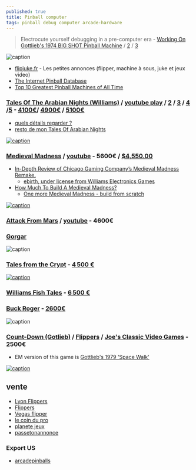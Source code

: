 ```yaml
---
published: true
title: Pinball computer
tags: pinball debug computer arcade-hardware
---
```

> Electrocute yourself debugging in a pre-computer era - [Working On Gottlieb's 1974 BIG SHOT Pinball Machine](https://www.youtube.com/watch?v=-Ws-0IrZNqo) / [2](https://www.youtube.com/watch?v=6JSWAcdkcjc) / [3](https://www.youtube.com/watch?v=rhPQk2onadg)

![caption](https://external-content.duckduckgo.com/iu/?u=https%3A%2F%2Fi.redd.it%2F8gbtqo1rgrzz.jpg&f=1&nofb=1)


- [flipjuke.fr](https://flipjuke.fr/viewforum.php?f=5) - Les petites annonces (flipper, machine à sous, juke et jeux video)
- [The Internet Pinball Database](https://www.ipdb.org/machine.cgi?id=997)
- [Top 10 Greatest Pinball Machines of All Time](https://www.youtube.com/watch?v=tDYmKpHfgtQ&t=540s)

### [Tales Of The Arabian Nights (Williams)](https://www.ipdb.org/search.pl?any=arabian&sortby=name&search=Search+Database&searchtype=quick#3824) / [youtube play](https://www.youtube.com/watch?v=OWwYNpowchE) / [2](https://www.youtube.com/watch?v=BVvyOblAGw0) / [3](https://www.youtube.com/watch?v=nWPQHDjG88U) / [4](https://www.youtube.com/watch?v=gdJq-T-kz9g) /[5](https://www.youtube.com/embed/7yCvfFQXhmM?rel=0) - [4100€](https://www.catawiki.com/fr/a/th/939-ventes-de-flippers)/ [4900€](https://www.mja-jeux.com/jeux/flippers/williams/arabian-night/159) / [5100€](https://www.lyon-flipper.com/flippers/williams/tales-of-the-arabian-nights)
- [quels détails regarder ?](https://www.flipperfrance.com/threads/flipper-tales-of-the-arabian-nights-quels-d%C3%A9tails-regarder.690/)
- [resto de mon Tales Of Arabian Nights](https://flipperfrance.com/threads/voici-le-d%C3%A9roulement-de-la-resto-de-mon-tales-of-arabian-nights.18064/)

[![caption](https://external-content.duckduckgo.com/iu/?u=https%3A%2F%2Fi.ytimg.com%2Fvi%2Fy4pSxbqUp9M%2Fmaxresdefault.jpg&f=1&nofb=1&ipt=4f9c41c9d50d4ee27eec557ca91b1f3feb65bb244f41d63e5142da3595e1def6&ipo=images)](https://duckduckgo.com/?q=tale+of+arabian+night+pinbal&t=lm&iar=images&iax=images&ia=images&iaf=layout%3AWide&iai=https%3A%2F%2Fi.ytimg.com%2Fvi%2Fy4pSxbqUp9M%2Fmaxresdefault.jpg)


### [Medieval Madness](https://www.lyon-flipper.com/flippers/williams/medieval-madness) / [youtube](https://www.youtube.com/watch?v=gnvrXUMi0VM) - 5600€ / [$4,550.00](https://arcadepinballs.com/product/buy-medieval-madness/)
- [In-Depth Review of Chicago Gaming Company’s Medieval Madness Remake.](https://www.pinballnews.com/site/2016/02/10/medieval-madness-remake-in-depth-review/)
	- [ebirth, under license from Williams Electronics Games](https://www.chicago-gaming.com/coinop/medieval-madness)
- [How Much To Build A Medieval Madness?](https://www.aussiearcade.com/topic/50750-how-much-to-build-a-medieval-madness/)
	- [One more Medieval Madness - build from scratch](https://aussiepinball.com/index.php?topic=9738.0)

[![caption](https://www.chicago-gaming.com/images/mmr/mmr-topper-1a-lg.jpg)](https://www.chicago-gaming.com/coinop/medieval-madness)

### [Attack From Mars](https://www.lyon-flipper.com/flippers/bally/attack-from-mars) / [youtube](https://www.youtube.com/embed/N7YMC1PULsk) - 4600€

### [Gorgar](https://pinside.com/pinball/machine/gorgar)

![caption](https://imgix.bustle.com/uploads/image/2021/12/17/e1fa530a-2a4c-468c-8d69-4add253d630f-gorgar3.jpg?w=760&h=1014&fit=max&auto=format%2Ccompress&q=50&dpr=2)

### [Tales from the Crypt](https://www.youtube.com/watch?v=Xt6_kPl1IgM) - [4 500 €](https://www.leboncoin.fr/jeux_jouets/2327505081.htm)

[![caption](https://external-content.duckduckgo.com/iu/?u=https%3A%2F%2Fi.ytimg.com%2Fvi%2FXt6_kPl1IgM%2Fmaxresdefault.jpg&f=1&nofb=1&ipt=ea4bb14842494f2b2d57ef2a81d1edc52e1a616ace44b15a713601530ad71417&ipo=images)](https://duckduckgo.com/?q=tales+from+the+crypt+pinball&t=lm&iar=images&iax=images&ia=images&iai=https%3A%2F%2Fi.ytimg.com%2Fvi%2FXt6_kPl1IgM%2Fmaxresdefault.jpg)

### [Williams Fish Tales](https://www.youtube.com/watch?v=qmi_n4YJeIM) - [6 500 €](https://www.leboncoin.fr/jeux_jouets/2350240379.htm)

### [Buck Roger](https://www.youtube.com/embed/23ZBLgNgwnA) - [2600€](https://www.lyon-flipper.com/flippers/gottlieb/buck-rogers)

![caption](https://external-content.duckduckgo.com/iu/?u=https%3A%2F%2Fi.ytimg.com%2Fvi%2F23ZBLgNgwnA%2Fmaxresdefault.jpg&f=1&nofb=1&ipt=b69ff1ec10aeb7d2462615b8ccc64d8c3708bab6797cd8364fcd49d647ad78fd&ipo=images)

### [Count-Down (Gotlieb)](https://www.ipdb.org/machine.cgi?id=573) / [Flippers](http://www.equipjeux.fr/nos-jeux/flippers/70-flipper-count-down.html) / [Joe's Classic Video Games](https://www.youtube.com/watch?v=3KA71VGiyTg)  - 2500€
-  EM version of this game is [Gottlieb's 1979 'Space Walk'](https://www.ipdb.org/machine.cgi?id=2263)

[![caption](https://external-content.duckduckgo.com/iu/?u=https%3A%2F%2Fimg.ricardostatic.ch%2Ft_1000x750%2Fpl%2F1163028926%2F1%2F1%2Fcount-down-flipper-pinball.jpg&f=1&nofb=1&ipt=6645855af58c19063d6d5bf720bf7541fcdc545d11b3954f38ad8655a64fa935&ipo=images)](https://duckduckgo.com/?q=Count-Down+pinball&t=lm&iax=images&ia=images&iai=https%3A%2F%2Fimg.ricardostatic.ch%2Ft_1000x750%2Fpl%2F1163028926%2F1%2F1%2Fcount-down-flipper-pinball.jpg)


## vente
- [Lyon Flippers](https://www.lyon-flipper.com/flippers)
- [Flippers](http://www.equipjeux.fr/nos-jeux/flippers/98-flipper-tales-of-the-arabian-night.html)
- [Vegas flipper](https://www.flipper-paris.com/fr,1,7702.html)
- [le coin du pro](https://www.lecoindupro.com/Search.aspx?c=3367)
- [planete jeux](http://www.planetetranscardsjeux.com/)
- [passetonannonce](https://www.passetonannonce.com/jeux-video-annonces-flippers-1.html)

### Export US
- [arcadepinballs](https://arcadepinballs.com/)
